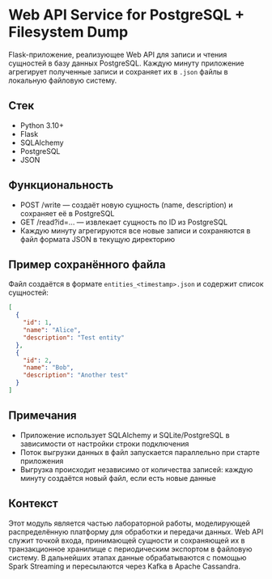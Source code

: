 # Web API Service for PostgreSQL + Filesystem Dump

Flask-приложение, реализующее Web API для записи и чтения сущностей в базу данных PostgreSQL. Каждую минуту приложение агрегирует полученные записи и сохраняет их в `.json` файлы в локальную файловую систему.

## Стек

- Python 3.10+
- Flask
- SQLAlchemy
- PostgreSQL
- JSON

## Функциональность

- POST /write — создаёт новую сущность (name, description) и сохраняет её в PostgreSQL
- GET /read?id=... — извлекает сущность по ID из PostgreSQL
- Каждую минуту агрегируются все новые записи и сохраняются в файл формата JSON в текущую директорию

## Пример сохранённого файла

Файл создаётся в формате `entities_<timestamp>.json` и содержит список сущностей:

```json
[
  {
    "id": 1,
    "name": "Alice",
    "description": "Test entity"
  },
  {
    "id": 2,
    "name": "Bob",
    "description": "Another test"
  }
]
```


## Примечания

- Приложение использует SQLAlchemy и SQLite/PostgreSQL в зависимости от настройки строки подключения
- Поток выгрузки данных в файл запускается параллельно при старте приложения
- Выгрузка происходит независимо от количества записей: каждую минуту создаётся новый файл, если есть новые данные

## Контекст

Этот модуль является частью лабораторной работы, моделирующей распределённую платформу для обработки и передачи данных. Web API служит точкой входа, принимающей сущности и сохраняющей их в транзакционное хранилище с периодическим экспортом в файловую систему. В дальнейших этапах данные обрабатываются с помощью Spark Streaming и пересылаются через Kafka в Apache Cassandra.

